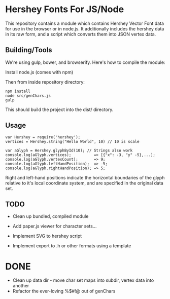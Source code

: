 # Hershey Fonts For JS/Node

This repository contains a module which contains Hershey Vector Font data for use in the browser or in node.js. It additionally includes the hershey data in its raw form, and a script which converts them into JSON vertex data.

## Building/Tools

We're using gulp, bower, and browserify. Here's how to compile the module:

Install node.js (comes with npm)

Then from inside repository directory:

    npm install
    node src/genChars.js
    gulp

This should build the project into the dist/ directory.


## Usage
    var Hershey = require('hershey');
    vertices = Hershey.string("Hello World", 10) // 10 is scale

    var aGlyph = Hershey.glyphById(10); // Strings also work
    console.log(aGlyph.vertices);          => [{"x": -3, "y" -5},...];
    console.log(aGlyph.vertexCount);       => 9;
    console.log(aGlyph.leftHandPosition);  => -5;
    console.log(aGlyph.rightHandPosition); => 5;

Right and left-hand positions indicate the horizontal boundaries of the glyph relative to it's local coordinate system, and are specified in the original data set.

## TODO
- Clean up bundled, compiled module
- Add paper.js viewer for character sets...

- Implement SVG to hershey script
- Implement export to .h or other formats using a template

# DONE
- Clean up data dir - move char set maps into subdir, vertex data into another
- Refactor the ever-loving %$#!@ out of genChars
